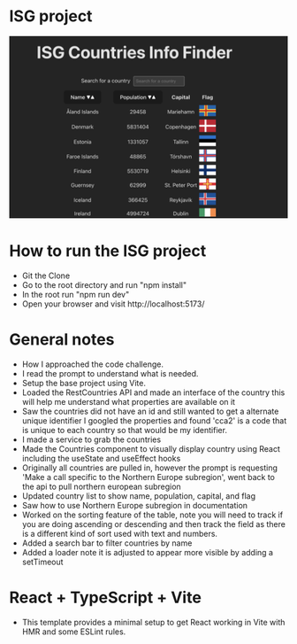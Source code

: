# ISG project
![Screenshot of the application](./src/assets/isg.png)

# How to run the ISG project
- Git the Clone
- Go to the root directory and run "npm install"
- In the root run "npm run dev"
- Open your browser and visit http://localhost:5173/

# General notes
- How I approached the code challenge. 
- I read the prompt to understand what is needed.
- Setup the base project using Vite.
- Loaded the RestCountries API and made an interface of the country this will help me understand what properties are available on it
- Saw the countries did not have an id and still wanted to get a alternate unique identifier I googled the properties and found 'cca2' is a code that is unique to each country so that would be my identifier.
- I made a service to grab the countries
- Made the Countries component to visually display country using React including the useState and useEffect hooks
- Originally all countries are pulled in, however the prompt is requesting 'Make a call specific to the Northern Europe subregion', went back to the api to pull northern european subregion
- Updated country list to show name, population, capital, and flag
- Saw how to use Northern Europe subregion in documentation
- Worked on the sorting feature of the table, note you will need to track if you are doing ascending or descending and then track the field as there is a different kind of sort used with text and numbers.
- Added a search bar to filter countries by name
- Added a loader note it is adjusted to appear more visible by adding a setTimeout


# React + TypeScript + Vite

- This template provides a minimal setup to get React working in Vite with HMR and some ESLint rules.

